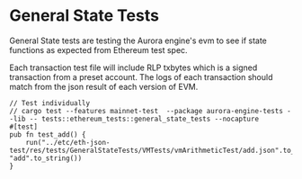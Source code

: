 # General State Tests

General State tests are testing the Aurora engine's evm to see if state functions as expected from Ethereum test spec.

Each transaction test file will include RLP txbytes which is a signed transaction from a preset account.
The logs of each transaction should match from the json result of each version of EVM.

```
// Test individually
// cargo test --features mainnet-test  --package aurora-engine-tests --lib -- tests::ethereum_tests::general_state_tests --nocapture
#[test]
pub fn test_add() {
    run("../etc/eth-json-test/res/tests/GeneralStateTests/VMTests/vmArithmeticTest/add.json".to_string(), "add".to_string())
}
```